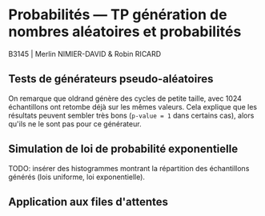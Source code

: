 # Probabilités — TP génération de nombres aléatoires et probabilités
B3145 | Merlin NIMIER-DAVID & Robin RICARD

## Tests de générateurs pseudo-aléatoires

On remarque que oldrand génère des cycles de petite taille, avec 1024 échantillons ont retombe déjà sur les mêmes valeurs. Cela explique que les résultats peuvent sembler très bons (`p-value = 1` dans certains cas), alors qu'ils ne le sont pas pour ce générateur.

## Simulation de loi de probabilité exponentielle

TODO: insérer des histogrammes montrant la répartition des échantillons générés (lois uniforme, loi exponentielle).

## Application aux files d'attentes
